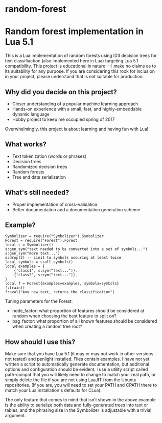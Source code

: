 # random-forest

Random forest implementation in Lua 5.1
=======================================

This is a Lua implementation of random forests using ID3 decision trees for text classifiaction (also implemented here in Lua) 
targeting Lua 5.1 compatibility. This project is educational in nature---I make no claims as to its suitability for any 
purpose. If you are considering this rock for inclusion in your project, please understand that is not suitable for 
production.

Why did you decide on this project?
-----------------------------------

- Closer understanding of a popular machine learning approach
- Hands-on experience with a small, fast, and highly-embeddable dynamic language
- Hobby project to keep me occupied spring of 2017

Overwhelmingly, this project is about learning and having fun with Lua!

What works?
-----------

- Text tokenization (words or phrases)
- Decision trees
- Randomized decision trees
- Random forests
- Tree and data serialization

What's still needed?
--------------------

- Proper implementation of cross-validation
- Better documentation and a documentation generation scheme

Example?
--------

```
Symbolizer = require("Symbolizer").Symbolizer
Forest = require("Forest").Forest
local s = Symbolizer()
s:gen_sym("text needed to be converted into a set of symbols...")
s:gen_sym("more text...")
s:drop(2) -- Limit to symbols occuring at least twice
local symbols = s:all_symbols()
local examples = {
    {'class1', s:sym("text...")},
    {'class2', s:sym("text...")},
}
local f = Forest{examples=examples, symbols=symbols}
f:train()
f:eval("Any new text, returns the classification")
```

Tuning parameters for the Forest:

- node_factor: what proportion of features should be considered at random when choosing the best feature to split on?
- bag_factor: what proportion of all known features should be considered when creating a random tree root?

How should I use this?
----------------------

Make sure that you have Lua 5.1 (it may or may not work in other versions--not tested) and penlight installed. Files contain 
examples. I have not yet written a script to automatically generate documentation, but additional options and configuration 
should be evident. I use a utility script called path-compat that you will likely need to change to match your real path, or 
simply delete the file if you are not using LuaJIT from the Ubuntu repositories. (If you are, you will need to set your PATH 
and CPATH there to match your Lua installation's defaults for CLua).

The only feature that comes to mind that isn't shown in the above example is the ability to serialize both data and 
fully-generated trees into text or tables, and the phrasing size in the Symbolizer is adjustable with a trivial argument.
